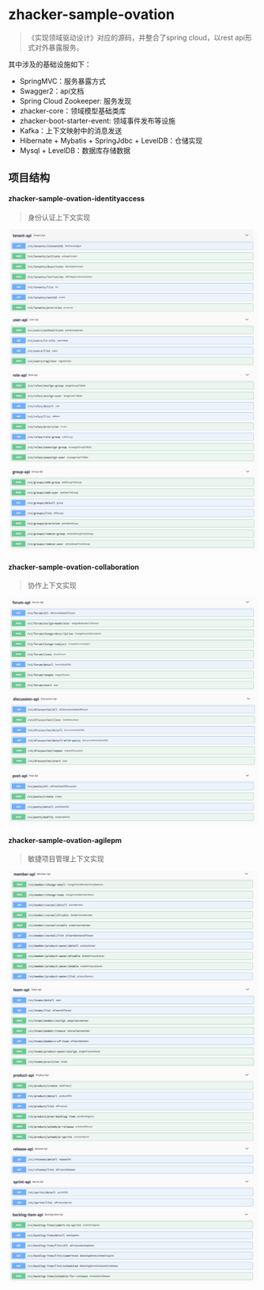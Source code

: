 # zhacker-sample-ovation

> 《实现领域驱动设计》对应的源码，并整合了spring cloud，以rest api形式对外暴露服务。


其中涉及的基础设施如下：

* SpringMVC：服务暴露方式
* Swagger2：api文档
* Spring Cloud Zookeeper: 服务发现
* zhacker-core：领域模型基础类库
* zhacker-boot-starter-event: 领域事件发布等设施
* Kafka：上下文映射中的消息发送
* Hibernate + Mybatis + SpringJdbc + LevelDB：仓储实现
* Mysql + LevelDB：数据库存储数据


## 项目结构

#### zhacker-sample-ovation-identityaccess

> 身份认证上下文实现

![tenant-user](doc/images/tenant.png)
![tenant-role](doc/images/role.png)
![tenant-group](doc/images/group.png)

#### zhacker-sample-ovation-collaboration

> 协作上下文实现

![forum](doc/images/forum.png)
![discussion](doc/images/discussion.png)
![post](doc/images/post.png)

#### zhacker-sample-ovation-agilepm

> 敏捷项目管理上下文实现

![member](doc/images/member.png)
![team](doc/images/team.png)
![product](doc/images/product.png)
![backlog](doc/images/backlog.png)

